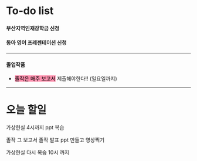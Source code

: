 # To-do list

#### 부산지역인재장학금 신청
#### 동아 영어 프레젠테이션 신청


----

#### 졸업작품

- <mark style="background: #FF5582A6;">졸작은 매주 보고서</mark> 제출해야한다!! (일요일까지)



----
# 오늘 할일



가상현실 4시까지 ppt 복습 

졸작 그 보고서 
졸작 발표 ppt 만들고 영상찍기

가상현실 다시 복습 10시 까지

